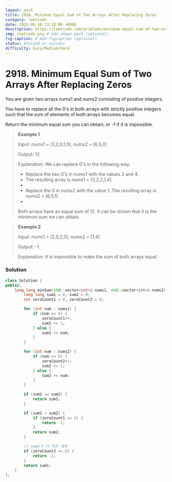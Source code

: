 ```yaml
---
layout: post
title: 2918. Minimum Equal Sum of Two Arrays After Replacing Zeros
category: leetcode
date: 2025-05-10 23:18:00 +0900
description: https://leetcode.com/problems/minimum-equal-sum-of-two-arrays-after-replacing-zeros/description/?envType=daily-question&envId=2025-05-10
img: leetcode.png # Add image post (optional)
fig-caption: # Add figcaption (optional)
status: #failed or success
difficulty: Easy/Medium/Hard
---
```


# 2918. Minimum Equal Sum of Two Arrays After Replacing Zeros


You are given two arrays nums1 and nums2 consisting of positive integers.

You have to replace all the 0's in both arrays with strictly positive integers such that the sum of elements of both arrays becomes equal.

Return the minimum equal sum you can obtain, or -1 if it is impossible.

 

> **Example 1**
> 
> Input: nums1 = [3,2,0,1,0], nums2 = [6,5,0]
> 
> Output: 12
> 
> Explanation: We can replace 0's in the following way:
> 
> - Replace the two 0's in nums1 with the values 2 and 4. 
> - The resulting array is nums1 = [3,2,2,1,4].
> - 
> - Replace the 0 in nums2 with the value 1. The resulting array is nums2 = [6,5,1].
> - 
> Both arrays have an equal sum of 12. It can be shown that it is the minimum sum we can obtain.


> **Example 2**
> 
> Input: nums1 = [2,0,2,0], nums2 = [1,4]
> 
> Output: -1
> 
> Explanation: It is impossible to make the sum of both arrays equal.


### Solution 
```cpp
class Solution {
public:
    long long minSum(std::vector<int>& nums1, std::vector<int>& nums2) {
        long long sum1 = 0, sum2 = 0;
        int zeroCount1 = 0, zeroCount2 = 0;

        for (int num : nums1) {
            if (num == 0) {
                zeroCount1++;
                sum1 += 1;
            } else {
                sum1 += num;
            }
        }

        for (int num : nums2) {
            if (num == 0) {
                zeroCount2++;
                sum2 += 1;
            } else {
                sum2 += num;
            }
        }

        if (sum1 == sum2) {
            return sum1;
        }

        if (sum1 < sum2) {
            if (zeroCount1 == 0) {
                return -1;
            }
            return sum2;
        }

        // sum2가 더 작은 경우
        if (zeroCount2 == 0) {
            return -1;
        }
        return sum1;
    }
};

```